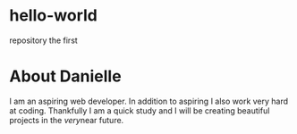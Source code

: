 # hello-world
repository the first
<!DOCTYPE html>
  <html>
    <body>
      <h1> About Danielle</h1>
        <p>I am an aspiring web developer. In addition to aspiring I also work very hard at coding. Thankfully I am a quick study and I will be creating beautiful projects in the <em>very</em>near future.</p>
    </body>
  </html>

